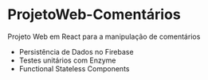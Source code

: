 # ProjetoWeb-Comentários
Projeto Web em React para a manipulação de comentários
- Persistência de Dados no Firebase
- Testes unitários com Enzyme
- Functional Stateless Components

